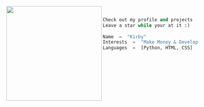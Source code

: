<img align="left" src="https://media.tenor.com/IaHWusTft-sAAAAC/hasbulla.gif" width="250" /> 

```python
     
Check out my profile and projects
Leave a star while your at it :)
     
Name  =  "Kirby"
Interests  =  "Make Money & Development"
Languages  =  [Python, HTML, CSS]

```
